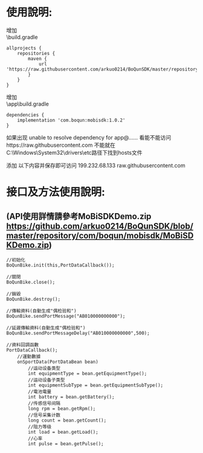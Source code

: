 # 使用說明:  
增加  
\build.gradle  


    allprojects {
    	repositories {
    		maven {
    			url 'https://raw.githubusercontent.com/arkuo0214/BoQunSDK/master/repository'
    		}
    	}
    }
    

增加  
\app\build.gradle  


    dependencies {
    	implementation 'com.boqun:mobisdk:1.0.2'
    }
    
如果出现 unable to resolve dependency for app@...... 看能不能访问https://raw.githubusercontent.com 不能就在C:\Windows\System32\drivers\etc路径下找到hosts文件  

添加 以下内容并保存即可访问 199.232.68.133 raw.githubusercontent.com  
  
  
# 接口及方法使用說明:  
## **(API使用詳情請參考MoBiSDKDemo.zip https://github.com/arkuo0214/BoQunSDK/blob/master/repository/com/boqun/mobisdk/MoBiSDKDemo.zip)**
    //初始化
    BoQunBike.init(this,PortDataCallback());
    
    //關閉
    BoQunBike.close();
    
    //銷毀
    BoQunBike.destroy();
    
    //傳輸資料(自動生成"偶检验和")
    BoQunBike.sendPortMessage("AB010000000000");
    
    //延遲傳輸資料(自動生成"偶检验和")
    BoQunBike.sendPortMessageDelay("AB010000000000",500);
    
    //資料回調函數
    PortDataCallback();
    	//運動數據
    	onSportData(PortDataBean bean)
    		//运动设备类型
    		int equipmentType = bean.getEquipmentType();
    		//运动设备子类型
    		int equipmentSubType = bean.getEquipmentSubType();
    		//電池電量
    		int battery = bean.getBattery();
    		//传感信号间隔
    		long rpm = bean.getRpm();
    		//信号采集计数
    		long count = bean.getCount();
    		//阻力等级
    		int load = bean.getLoad();
    		//心率
    		int pulse = bean.getPulse();
    
